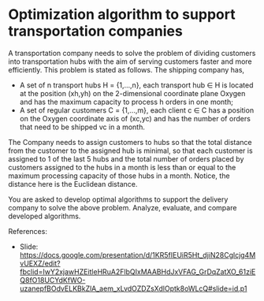 # Optimization algorithm to support transportation companies
A transportation company needs to solve the problem of dividing customers into transportation hubs with the aim of serving customers faster and more efficiently. This problem is stated as follows. The shipping company has,

 - A set of n transport hubs H = {1,...,n}, each transport hub ∈ H is located at the position (xh,yh) on the 2-dimensional coordinate plane Oxygen and has the maximum capacity to process h orders in one month;
 - A set of regular customers C = {1,...,m}, each client c ∈ C has a position on the Oxygen coordinate axis of (xc,yc) and has the number of orders that need to be shipped vc in a month.

The Company needs to assign customers to hubs so that the total distance from the customer to the assigned hub is minimal, so that each customer is assigned to 1 of the last 5 hubs and the total number of orders placed by customers assigned to the hubs in a month is less than or equal to the maximum processing capacity of those hubs in a month. Notice, the distance here is the Euclidean distance. 

You are asked to develop optimal algorithms to support the delivery company to solve the above problem. Analyze, evaluate, and compare developed algorithms.

References:
- Slide: https://docs.google.com/presentation/d/1KR5fIEUiR5Ht_djiN28Cglcjg4MvUEXZ/edit?fbclid=IwY2xjawHZEitleHRuA2FlbQIxMAABHdJxVFAG_GrDqZatXO_61ziEQ8fO18UCYdKfWO-uzanepfBOdvELKBkZlA_aem_xLvdOZDZsXdlOptk8oWLcQ#slide=id.p1
